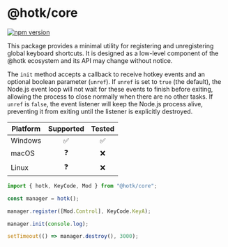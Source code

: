 # @hotk/core

[![npm version](https://img.shields.io/npm/v/@hotk/core.svg)](https://www.npmjs.com/package/@hotk/core)

This package provides a minimal utility for registering and unregistering global keyboard shortcuts. It is designed as a low-level component of the @hotk ecosystem and its API may change without notice.

The `init` method accepts a callback to receive hotkey events and an optional boolean parameter (`unref`). If `unref` is set to `true` (the default), the Node.js event loop will not wait for these events to finish before exiting, allowing the process to close normally when there are no other tasks. If `unref` is `false`, the event listener will keep the Node.js process alive, preventing it from exiting until the listener is explicitly destroyed.

| Platform | Supported | Tested |
| -------- | :-------: | :----: |
| Windows  |    ✅     |   ✅   |
| macOS    |    ❓     |   ❌   |
| Linux    |    ❓     |   ❌   |

```js
import { hotk, KeyCode, Mod } from "@hotk/core";

const manager = hotk();

manager.register([Mod.Control], KeyCode.KeyA);

manager.init(console.log);

setTimeout(() => manager.destroy(), 3000);
```
